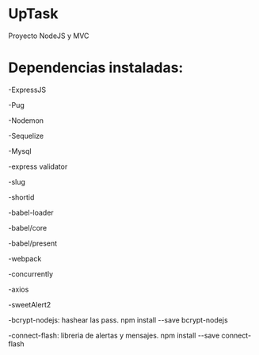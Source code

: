 # UpTask
Proyecto NodeJS y MVC

# Dependencias instaladas:

-ExpressJS 

-Pug

-Nodemon 

-Sequelize

-Mysql

-express validator

-slug

-shortid

-babel-loader

-babel/core

-babel/present

-webpack

-concurrently

-axios

-sweetAlert2

-bcrypt-nodejs: hashear las pass. npm install --save bcrypt-nodejs

-connect-flash: libreria de alertas y mensajes. npm install --save connect-flash